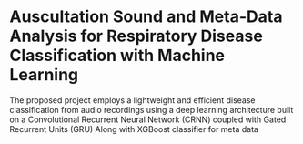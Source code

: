 # Auscultation Sound and Meta-Data Analysis for Respiratory Disease Classification with Machine Learning
The proposed project employs a lightweight and efficient disease classification from audio recordings using a deep learning architecture built on a Convolutional Recurrent Neural Network (CRNN) coupled with Gated Recurrent Units (GRU)
Along with XGBoost classifier for meta data
